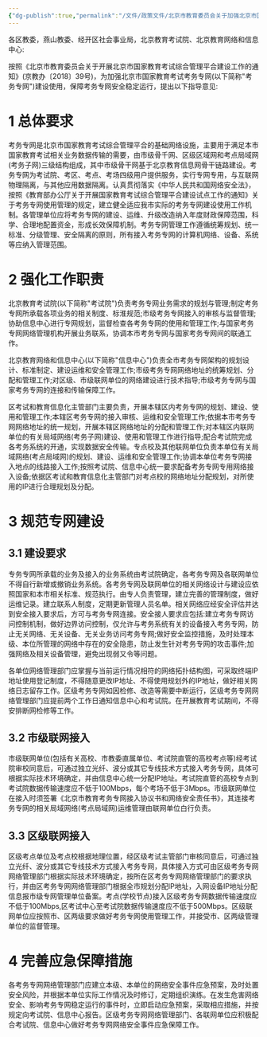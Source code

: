 ```yaml
---
{"dg-publish":true,"permalink":"/文件/政策文件/北京市教育委员会关于加强北京市国家教育考试考务专网建设使用的指导意见/"}
---
```


各区教委，燕山教委、经开区社会事业局，北京教育考试院、北京教育网络和信息中心:

按照《北京市教育委员会关于开展北京市国家教育考试综合管理平合建设工作的通知》(京教办〔2018〕39号)，为加强北京市国家教育考试考务专网(以下简称"考务专网")建设使用，保障考务专网安全稳定运行，提出以下指导意见:

# 1 总体要求

考务专网是北京市国家教育考试综合管理平合的基础网络设施，主要用于满足本市国家教育考试相关业务数据传输的需要，由市级骨千网、区级区域网和考点局域网(考务子网)三级结构组成，其中市级骨干网基于北京教育信息网骨干链路建设。考务专网为考试院、考区、考点、考场四级用户提供服务，实行专网专用，与互联网物理隔离，与其他应用数据隔离。认真贯彻落实《中华人民共和国网络安全法》，按照《教育部办公厅关于开展国家教育考试综合管理平合建设试点工作的通知》关于考务专网使用管理的规定，建立健全适应我市实际的考务专网建设使用工作机制。各管理单位应将考务专网的建设、运维、升级改造纳入年度财政保障范围，科学、合理地配置资金，形成长效保障机制。考务专网管理工作遵循统筹规划、统一标准、分级管理、安全隔离的原则，所有接入考务专网的计算机网络、设备、系统等应纳入管理范围。

# 2 强化工作职责

北京教育考试院(以下简称"考试院")负责考务专网业务需求的规划与管理;制定考务专网所承载各项业务的相关制度、标淮规范;市级考务专网接入的审核与监督管理;协助信息中心进行专网规划，监督检查各考务专网的使用和管理工作;与国家考务专网网络管理机构开展业务联系，协调本市考务专网与国家考务专网间的联通工作。

北京教育网络和信息中心(以下简称"信息中心")负责全市考务专网架构的规划设计、标准制定、建设运维和安全管理工作;市级考务专网网络地址的统筹规划、分配和管理工作;对区级、市级联网单位的网络建设进行技术指导;市级考务专网与国家考务专网的连接和传输保障工作。

区考试和教育信息化主管部门主要负责，开展本辖区内考务专网的规划、建设、使用和管理工作;本辖区考务专网的接入审核、运维和安全管理工作;依据本市考务专网网络地址的统一规划，开展本辖区网络地址的分配和管理工作;对本辖区内联网单位的有关局域网络(考务子网)建设、使用和管理工作进行指导;配合考试院完成各考务系统的开通，实现数据安全传输。专点校及其他联网单位负责本单位有关局域网络(考点局域网)的规划、建设、运维和安全管理工作;协调本单位考务专网接入地点的线路接入工作;按照考试院、信息中心统一要求配备考务专网专用网络接入设备;依据区考试和教育信息化主管部门对考点校的网络地址分配规划，对所使用的IP进行合理规划及分配。

# 3 规范专网建设

## 3.1 建设要求

专务专网所承载的业务及接入的业务系统由考试院确定，各考务专网及各联网单位不得自行新增或撤销业务系统。各考务专网及联网单位的相关网络设计与建设应依照国家和本市相关标准、规范执行。由专人负责管理，建立完善的管理制度，做好运维记录。建立联系人制度，定期更新管理人员名单。相关网络应经安全评估并达到安全接入要求后，方可与考务专网连接。安全接人要求应包括:建立考务专网访问控制机制，做好边界访问控制，仅允许与考务系统有关的设备接入考务专网，防止无关网络、无关设备、无关业务访问考务专网;做好安全监控措施，及时处理本级、本位所管理的网络中存在的安全隐患，防止发生针对考务专网的攻击事件;加强网络及相关设备管理，避免出现弱又令等问题。

各单位网络管理部门应掌握与当前运行情况相符的网络拓扑结构图，可采取终端IP地址使用登记制度，不得随意更改IP地址、不得使用规划外的IP地址，做好相关网络日志留存工作。区级考务专网如因检修、改造等需要中断运行，区级考务专网网络管理部门应提前两个工作日通知信息中心和考试院。在开展教育考试期间，不得安排断网检修等工作。

## 3.2 市级联网接入

市级联网单位(包括有关高校、市教委直属单位、考试院直管的高校考点等)经考试院审校同意后，可通过独立光纤、波分或其它专线技术方式接入考务专网，具体可根据实际技术环境确定，并由信息中心统一分配IP地址。考试院直管的高校专点到考试院数据传输速度应不低于100Mbps，每个考场不低于3Mbps。市级联网单位在接入时须签署《北京市教育考务专网接入协议书和网络安全责任书》，其连接考务专网的相关局域网络(考点局域网)运维管理由联网单位白行负责。

## 3.3 区级联网接入

区级考点单位及考点校根据地理位置，经区级考试主管部门审核同意后，可通过独立光纤、波分或其它专线技术方式接入考务专网，具体接入方式可由区级考务专网网络管理部门根据实际技术环境确定，按所在区考务专网网络管理部门的要求执行，并由区考务专网网络管理部门根据全市规划分配IP地址，入网设备IP地址分配信息报市级专网管理单位备案。考点(学校节点)接入区级考务专网数据传输速度应不低于100Mbps,区考试中心至考试院数据传输速度应不低于500Mbps。区级联网单位应按照市、区两级要求做好考务专网使用管理工作，并接受市、区两级管理单位的监督管理。

# 4 完善应急保障措施

各考务专网网络管理部门应建立本级、本单位的网络安全事件应急预案，及时处置安全风险，并根据本单位实际工作情况及时修订，定期组织演练。在发生危害网络安全、影响考务专网稳定运行的事件时，立即启动应急预案，采取相应措施，并按规定向考试院、信息中心报告。区级考务专网网络管理部门、各联网单位应积极配合考试院、信息中心做好考务专网网络安全事件应急保障工作。